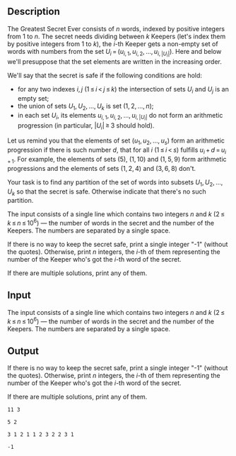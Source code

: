 ## Description

<div><p>The Greatest Secret Ever consists of <span class="tex-span"><i>n</i></span> words, indexed by positive integers from <span class="tex-span">1</span> to <span class="tex-span"><i>n</i></span>. The secret needs dividing between <span class="tex-span"><i>k</i></span> Keepers (let's index them by positive integers from <span class="tex-span">1</span> to <span class="tex-span"><i>k</i></span>), the <span class="tex-span"><i>i</i></span>-th Keeper gets a <span class="tex-font-style-bf">non-empty</span> set of words with numbers from the set <span class="tex-span"><i>U</i><sub class="lower-index"><i>i</i></sub> = (<i>u</i><sub class="lower-index"><i>i</i>, 1</sub>, <i>u</i><sub class="lower-index"><i>i</i>, 2</sub>, ..., <i>u</i><sub class="lower-index"><i>i</i>, |<i>U</i><sub class="lower-index"><i>i</i></sub>|</sub>)</span>. Here and below we'll presuppose that the set elements are written in the increasing order.</p><p>We'll say that the <span class="tex-font-style-it">secret is safe</span> if the following conditions are hold:</p><ul> <li> for any two indexes <span class="tex-span"><i>i</i>, <i>j</i></span> (<span class="tex-span">1 ≤ <i>i</i> &lt; <i>j</i> ≤ <i>k</i></span>) the intersection of sets <span class="tex-span"><i>U</i><sub class="lower-index"><i>i</i></sub></span> and <span class="tex-span"><i>U</i><sub class="lower-index"><i>j</i></sub></span> is an empty set; </li><li> the union of sets <span class="tex-span"><i>U</i><sub class="lower-index">1</sub>, <i>U</i><sub class="lower-index">2</sub>, ..., <i>U</i><sub class="lower-index"><i>k</i></sub></span> is set <span class="tex-span">(1, 2, ..., <i>n</i>)</span>; </li><li> in each set <span class="tex-span"><i>U</i><sub class="lower-index"><i>i</i></sub></span>, its elements <span class="tex-span"><i>u</i><sub class="lower-index"><i>i</i>, 1</sub>, <i>u</i><sub class="lower-index"><i>i</i>, 2</sub>, ..., <i>u</i><sub class="lower-index"><i>i</i>, |<i>U</i><sub class="lower-index"><i>i</i></sub>|</sub></span> <span class="tex-font-style-bf">do not form</span> an arithmetic progression (in particular, <span class="tex-span">|<i>U</i><sub class="lower-index"><i>i</i></sub>| ≥ 3</span> should hold). </li></ul><p>Let us remind you that the elements of set <span class="tex-span">(<i>u</i><sub class="lower-index">1</sub>, <i>u</i><sub class="lower-index">2</sub>, ..., <i>u</i><sub class="lower-index"><i>s</i></sub>)</span> form an arithmetic progression if there is such number <span class="tex-span"><i>d</i></span>, that for all <span class="tex-span"><i>i</i></span> (<span class="tex-span">1 ≤ <i>i</i> &lt; <i>s</i></span>) fulfills <span class="tex-span"><i>u</i><sub class="lower-index"><i>i</i></sub> + <i>d</i> = <i>u</i><sub class="lower-index"><i>i</i> + 1</sub></span>. For example, the elements of sets <span class="tex-span">(5)</span>, <span class="tex-span">(1, 10)</span> and <span class="tex-span">(1, 5, 9)</span> form arithmetic progressions and the elements of sets <span class="tex-span">(1, 2, 4)</span> and <span class="tex-span">(3, 6, 8)</span> don't.</p><p>Your task is to find any partition of the set of words into subsets <span class="tex-span"><i>U</i><sub class="lower-index">1</sub>, <i>U</i><sub class="lower-index">2</sub>, ..., <i>U</i><sub class="lower-index"><i>k</i></sub></span> so that the secret is safe. Otherwise indicate that there's no such partition.</p></div><div class="input-specification"><p>The input consists of a single line which contains two integers <span class="tex-span"><i>n</i></span> and <span class="tex-span"><i>k</i></span> (<span class="tex-span">2 ≤ <i>k</i> ≤ <i>n</i> ≤ 10<sup class="upper-index">6</sup></span>) — the number of words in the secret and the number of the Keepers. The numbers are separated by a single space.</p></div><div class="output-specification"><p>If there is no way to keep the secret safe, print a single integer "-1" (without the quotes). Otherwise, print <span class="tex-span"><i>n</i></span> integers, the <span class="tex-span"><i>i</i></span>-th of them representing the number of the Keeper who's got the <span class="tex-span"><i>i</i></span>-th word of the secret.</p><p>If there are multiple solutions, print any of them.</p></div>

## Input

<p>The input consists of a single line which contains two integers <span class="tex-span"><i>n</i></span> and <span class="tex-span"><i>k</i></span> (<span class="tex-span">2 ≤ <i>k</i> ≤ <i>n</i> ≤ 10<sup class="upper-index">6</sup></span>) — the number of words in the secret and the number of the Keepers. The numbers are separated by a single space.</p>

## Output

<p>If there is no way to keep the secret safe, print a single integer "-1" (without the quotes). Otherwise, print <span class="tex-span"><i>n</i></span> integers, the <span class="tex-span"><i>i</i></span>-th of them representing the number of the Keeper who's got the <span class="tex-span"><i>i</i></span>-th word of the secret.</p><p>If there are multiple solutions, print any of them.</p>





```input1
11 3

```




```input2
5 2

```




```output1
3 1 2 1 1 2 3 2 2 3 1

```




```output2
-1

```


